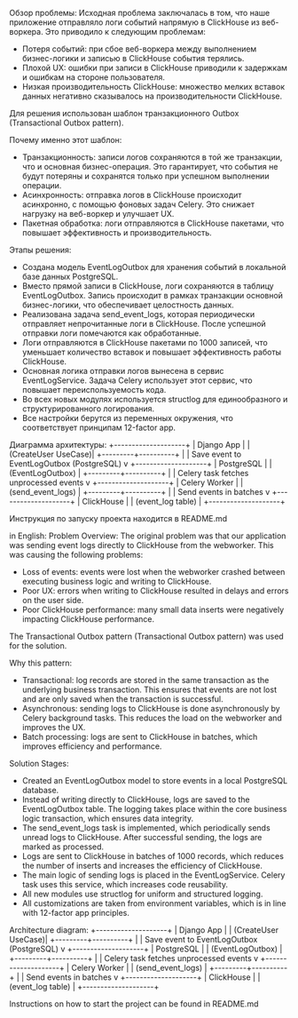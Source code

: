 Обзор проблемы:
Исходная проблема заключалась в том, что наше приложение отправляло логи событий напрямую в ClickHouse из веб-воркера. Это приводило к следующим проблемам:
- Потеря событий: при сбое веб-воркера между выполнением бизнес-логики и записью в ClickHouse события терялись.
- Плохой UX: ошибки при записи в ClickHouse приводили к задержкам и ошибкам на стороне пользователя.
- Низкая производительность ClickHouse: множество мелких вставок данных негативно сказывалось на производительности ClickHouse.



Для решения использован шаблон транзакционного Outbox (Transactional Outbox pattern).

Почему именно этот шаблон:
- Транзакционность: записи логов сохраняются в той же транзакции, что и основная бизнес-операция. Это гарантирует, что события не будут потеряны и сохранятся только при успешном выполнении операции.
- Асинхронность: отправка логов в ClickHouse происходит асинхронно, с помощью фоновых задач Celery. Это снижает нагрузку на веб-воркер и улучшает UX.
- Пакетная обработка: логи отправляются в ClickHouse пакетами, что повышает эффективность и производительность.

Этапы решения:
- Создана модель EventLogOutbox для хранения событий в локальной базе данных PostgreSQL.
- Вместо прямой записи в ClickHouse, логи сохраняются в таблицу EventLogOutbox. Запись происходит в рамках транзакции основной бизнес-логики, что обеспечивает целостность данных.
- Реализована задача send_event_logs, которая периодически отправляет непрочитанные логи в ClickHouse. После успешной отправки логи помечаются как обработанные.
- Логи отправляются в ClickHouse пакетами по 1000 записей, что уменьшает количество вставок и повышает эффективность работы ClickHouse.
- Основная логика отправки логов вынесена в сервис EventLogService. Задача Celery использует этот сервис, что повышает переиспользуемость кода.
- Во всех новых модулях используется structlog для единообразного и структурированного логирования.
- Все настройки берутся из переменных окружения, что соответствует принципам 12-factor app.


Диаграмма архитектуры:
+--------------------+
|   Django App       |
| (CreateUser UseCase)|
+---------+----------+
          |
          | Save event to EventLogOutbox (PostgreSQL)
          v
+--------------------+
|  PostgreSQL        |
| (EventLogOutbox)   |
+---------+----------+
          |
          | Celery task fetches unprocessed events
          v
+--------------------+
|   Celery Worker    |
| (send_event_logs)  |
+---------+----------+
          |
          | Send events in batches
          v
+--------------------+
|    ClickHouse      |
| (event_log table)  |
+--------------------+


Инструкция по запуску проекта находится в README.md



in English:
Problem Overview:
The original problem was that our application was sending event logs directly to ClickHouse from the webworker. This was causing the following problems:
- Loss of events: events were lost when the webworker crashed between executing business logic and writing to ClickHouse.
- Poor UX: errors when writing to ClickHouse resulted in delays and errors on the user side.
- Poor ClickHouse performance: many small data inserts were negatively impacting ClickHouse performance.



The Transactional Outbox pattern (Transactional Outbox pattern) was used for the solution.

Why this pattern:
- Transactional: log records are stored in the same transaction as the underlying business transaction. This ensures that events are not lost and are only saved when the transaction is successful.
- Asynchronous: sending logs to ClickHouse is done asynchronously by Celery background tasks. This reduces the load on the webworker and improves the UX.
- Batch processing: logs are sent to ClickHouse in batches, which improves efficiency and performance.

Solution Stages:
- Created an EventLogOutbox model to store events in a local PostgreSQL database.
- Instead of writing directly to ClickHouse, logs are saved to the EventLogOutbox table. The logging takes place within the core business logic transaction, which ensures data integrity.
- The send_event_logs task is implemented, which periodically sends unread logs to ClickHouse. After successful sending, the logs are marked as processed.
- Logs are sent to ClickHouse in batches of 1000 records, which reduces the number of inserts and increases the efficiency of ClickHouse.
- The main logic of sending logs is placed in the EventLogService. Celery task uses this service, which increases code reusability.
- All new modules use structlog for uniform and structured logging.
- All customizations are taken from environment variables, which is in line with 12-factor app principles.


Architecture diagram:
+--------------------+
| Django App |
| (CreateUser UseCase)|
+---------+----------+
          |
          | Save event to EventLogOutbox (PostgreSQL)
          v
+--------------------+
| PostgreSQL |
| (EventLogOutbox) |
+---------+----------+
          |
          | Celery task fetches unprocessed events
          v
+--------------------+
| Celery Worker |
| (send_event_logs) |
+---------+----------+
          |
          | Send events in batches
          v
+--------------------+
| ClickHouse |
| (event_log table) |
+--------------------+


Instructions on how to start the project can be found in README.md

